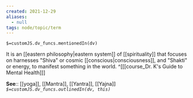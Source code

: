 ```yaml
---
created: 2021-12-29 
aliases:
  - null
tags: node/topic/term
---
```

`$=customJS.dv_funcs.mentionedIn(dv)`

It is an [[eastern philosophy|eastern system]] of [[spirituality]] that focuses on harnesses "Shiva" or cosmic [[conscious|consciousness]], and "Shakti" or energy, to manifest something in the world.
 ^[[[course_Dr. K's Guide to Mental Health]]]

**See**:: [[yoga]], [[Mantra]], [[Yantra]], [[Yajna]]
*`$=customJS.dv_funcs.outlinedIn(dv, this)`*